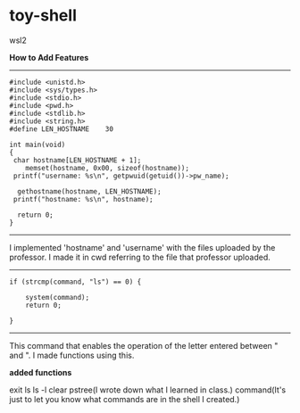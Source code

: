 # toy-shell

wsl2

**How to Add Features**


---------------------------------------------------
	#include <unistd.h>
	#include <sys/types.h>
	#include <stdio.h>
	#include <pwd.h>
	#include <stdlib.h>
	#include <string.h>
	#define LEN_HOSTNAME	30

	int main(void)
	{
   	 char hostname[LEN_HOSTNAME + 1];
	    memset(hostname, 0x00, sizeof(hostname));
   	 printf("username: %s\n", getpwuid(getuid())->pw_name);

  	  gethostname(hostname, LEN_HOSTNAME);
   	 printf("hostname: %s\n", hostname);
	
  	  return 0;
	}
---------------------------------------------------
I implemented 'hostname' and 'username' with the files uploaded by the professor.
I made it in cwd referring to the file that professor uploaded.



----------------------------------------------------
	if (strcmp(command, "ls") == 0) {

		system(command);
		return 0;

	}
----------------------------------------------------  
This command that enables the operation of the letter entered between " and ".
I made functions using this.
 
**added functions**


exit
ls
ls -l
clear
pstree(I wrote down what I learned in class.)
command(It's just to let you know what commands are in the shell I created.)
